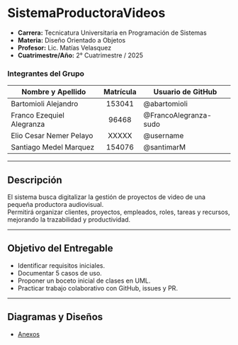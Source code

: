 # SistemaProductoraVideos

- **Carrera:** Tecnicatura Universitaria en Programación de Sistemas  
- **Materia:** Diseño Orientado a Objetos  
- **Profesor:** Lic. Matías Velasquez  
- **Cuatrimestre/Año:** 2° Cuatrimestre / 2025  

### Integrantes del Grupo

| Nombre y Apellido          | Matrícula | Usuario de GitHub| 
|----------------------------|:--------: |-------------------|
| Bartomioli Alejandro       | 153041    | @abartomioli      |
| Franco Ezequiel Alegranza  | 96468    | @FrancoAlegranza-sudo |
| Elio Cesar Nemer Pelayo    | XXXXX     | @username         |
| Santiago Medel Marquez     | 154076   | @santimarM       |

---

## Descripción
El sistema busca digitalizar la gestión de proyectos de video de una pequeña productora audiovisual.  
Permitirá organizar clientes, proyectos, empleados, roles, tareas y recursos, mejorando la trazabilidad y productividad.  

---

## Objetivo del Entregable
- Identificar requisitos iniciales.  
- Documentar 5 casos de uso.  
- Proponer un boceto inicial de clases en UML.  
- Practicar trabajo colaborativo con GitHub, issues y PR.  

---

## Diagramas y Diseños
- [Anexos](anexos/anexos.md)  

